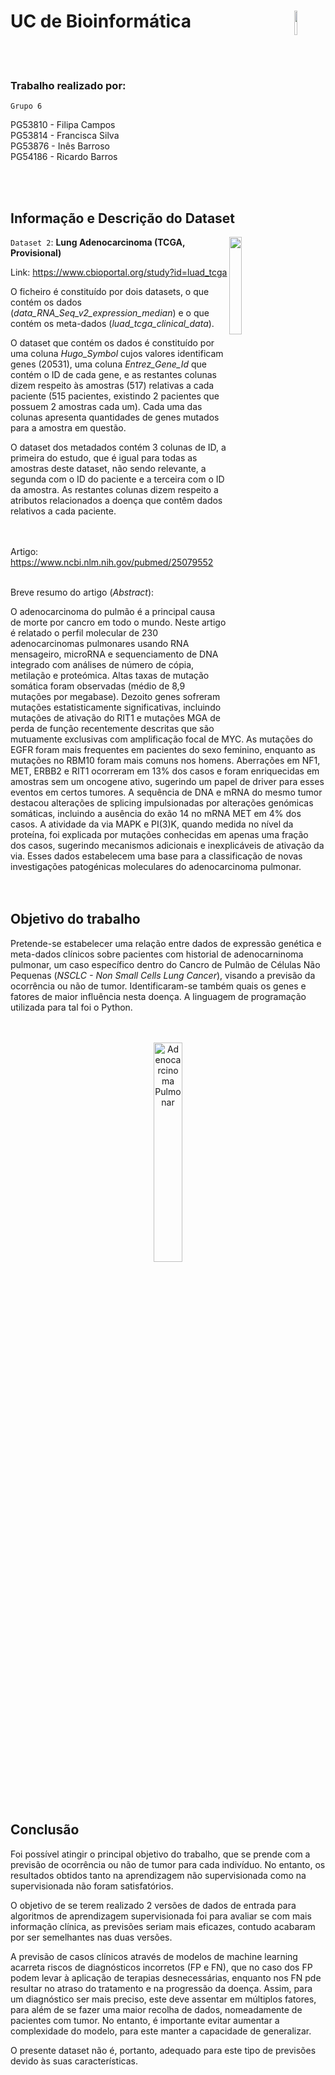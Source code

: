 # UC de Bioinformática <img align="right" src="https://github.com/pipapsc/Bioinform-tica---Grupo-6/assets/91962321/efb39dc8-aa19-45a0-b337-ba95fbb5542f" alt="" style="width: 10%; height: 10%;">
<br><br>




### Trabalho realizado por:<br>
```Grupo 6```<br>

PG53810 - Filipa Campos<br>
PG53814 - Francisca Silva<br>
PG53876 - Inês Barroso<br>
PG54186 - Ricardo Barros<br>

<br><br>


## Informação e Descrição do Dataset

<img align="right" src="https://github.com/pipapsc/Bioinform-tica---Grupo-6/assets/91962321/40ce512c-50a5-428f-bd7b-20d2447b9dd1" alt="" style="width: 20%; height: 20%;">

```Dataset 2```: **Lung Adenocarcinoma (TCGA, Provisional)** <br> 

Link: https://www.cbioportal.org/study?id=luad_tcga <br>

O ficheiro é constituído por dois datasets, o que contém os dados (*data_RNA_Seq_v2_expression_median*) e o que contém os meta-dados (*luad_tcga_clinical_data*).

O dataset que contém os dados é constituído por uma coluna *Hugo_Symbol* cujos valores identificam genes (20531), uma coluna *Entrez_Gene_Id* que contém o ID de cada gene, e as restantes colunas dizem respeito às amostras (517) relativas a cada paciente (515 pacientes, existindo 2 pacientes que possuem 2 amostras cada um). Cada uma das colunas apresenta quantidades de genes mutados para a amostra em questão.

O dataset dos metadados contém 3 colunas de ID, a primeira do estudo, que é igual para todas as amostras deste dataset, não sendo relevante, a segunda com o ID do paciente e a terceira com o ID da amostra. As restantes colunas dizem respeito a atributos relacionados a doença que contêm dados relativos a cada paciente. <br><br><br>  


Artigo: https://www.ncbi.nlm.nih.gov/pubmed/25079552 <br><br> 

Breve resumo do artigo (*Abstract*): <br> 

O adenocarcinoma do pulmão é a principal causa de morte por cancro em
todo o mundo. Neste artigo é relatado o perfil molecular de 230 adenocarcinomas pulmonares usando RNA mensageiro, microRNA e sequenciamento de DNA integrado com análises de número de cópia, metilação e proteómica.
Altas taxas de mutação somática foram observadas (médio de 8,9
mutações por megabase). Dezoito genes sofreram mutações estatisticamente
significativas, incluindo mutações de ativação do RIT1 e mutações MGA de
perda de função recentemente descritas que são mutuamente exclusivas com
amplificação focal de MYC. As mutações do EGFR foram mais frequentes em
pacientes do sexo feminino, enquanto as mutações no RBM10 foram mais
comuns nos homens. Aberrações em NF1, MET, ERBB2 e RIT1 ocorreram em
13% dos casos e foram enriquecidas em amostras sem um oncogene ativo,
sugerindo um papel de driver para esses eventos em certos tumores. A
sequência de DNA e mRNA do mesmo tumor destacou alterações de splicing
impulsionadas por alterações genómicas somáticas, incluindo a ausência do
exão 14 no mRNA MET em 4% dos casos. A atividade da via MAPK e PI(3)K,
quando medida no nível da proteína, foi explicada por mutações conhecidas em
apenas uma fração dos casos, sugerindo mecanismos adicionais e inexplicáveis
de ativação da via. Esses dados estabelecem uma base para a classificação de
novas investigações patogénicas moleculares do adenocarcinoma pulmonar.<br><br><br> 



## Objetivo do trabalho



Pretende-se estabelecer uma relação entre dados de expressão genética e meta-dados clínicos sobre pacientes com historial de adenocarninoma pulmonar, um caso específico dentro do Cancro de Pulmão de Células Não Pequenas (*NSCLC - Non Small Cells Lung Cancer*), visando a previsão da ocorrência ou não de tumor. Identificaram-se também quais os genes e fatores de maior influência nesta doença. A linguagem de programação utilizada para tal foi o Python.<br><br><br>
<p align="center">
  <img src="https://github.com/pipapsc/Bioinform-tica---Grupo-6/assets/91962321/bb00be73-8c87-4f3f-8516-20cb2dabf23c" alt="Adenocarcinoma Pulmonar" style="width:30%; height:30%;">
</p>
<br> <br> 




## Conclusão


Foi possível atingir o principal objetivo do trabalho, que se prende com a previsão de ocorrência ou não de tumor para cada indivíduo. No entanto, os resultados obtidos tanto na aprendizagem não supervisionada como na supervisionada não foram satisfatórios.

O objetivo de se terem realizado 2 versões de dados de entrada para algoritmos de aprendizagem supervisionada foi para avaliar se com mais informação clínica, as previsões seriam mais eficazes, contudo acabaram por ser semelhantes nas duas versões.

A previsão de casos clínicos através de modelos de machine learning acarreta riscos de diagnósticos incorretos (FP e FN), que no caso dos FP podem levar à aplicação de terapias desnecessárias, enquanto nos FN pde resultar no atraso do tratamento e na progressão da doença. Assim, para um diagnóstico ser mais preciso, este deve assentar em múltiplos fatores, para além de se fazer uma maior recolha de dados, nomeadamente de pacientes com tumor. No entanto, é importante evitar aumentar a complexidade do modelo, para este manter a capacidade de generalizar.

O presente dataset não é, portanto, adequado para este tipo de previsões devido às suas características.



